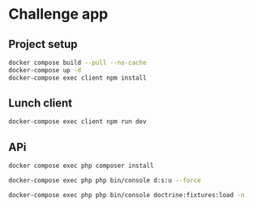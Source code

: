# Challenge app

## Project setup

```sh
docker compose build --pull --no-cache
docker-compose up -d
docker-compose exec client npm install
```

## Lunch client

```sh
docker-compose exec client npm run dev
```

## APi

```sh
docker compose exec php composer install
```

```sh
docker-compose exec php php bin/console d:s:u --force
```

```sh
docker-compose exec php php bin/console doctrine:fixtures:load -n
```
